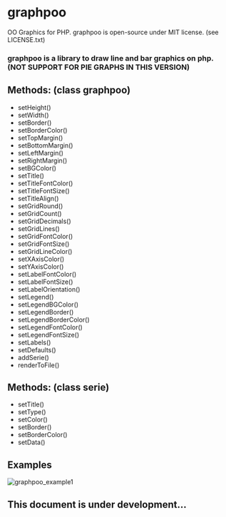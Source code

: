 # graphpoo
OO Graphics for PHP.
graphpoo is open-source under MIT license. (see LICENSE.txt)

### graphpoo is a library to draw line and bar graphics on php. (NOT SUPPORT FOR PIE GRAPHS IN THIS VERSION)
## Methods: (class graphpoo)
- setHeight() 
- setWidth() 
- setBorder() 
- setBorderColor() 
- setTopMargin() 
- setBottomMargin() 
- setLeftMargin() 
- setRightMargin() 
- setBGColor() 
- setTitle()
- setTitleFontColor() 
- setTitleFontSize() 
- setTitleAlign()
- setGridRound() 
- setGridCount() 
- setGridDecimals() 
- setGridLines() 
- setGridFontColor()
- setGridFontSize()
- setGridLineColor()
- setXAxisColor()
- setYAxisColor()
- setLabelFontColor()
- setLabelFontSize()
- setLabelOrientation()
- setLegend()
- setLegendBGColor()
- setLegendBorder()
- setLegendBorderColor()
- setLegendFontColor()
- setLegendFontSize()
- setLabels()
- setDefaults()
- addSerie()
- renderToFile()

## Methods: (class serie)
- setTitle()
- setType()
- setColor()
- setBorder() 
- setBorderColor() 
- setData()

## Examples
![graphpoo_example1](https://github.com/mauroruso/graphpoo/blob/master/graphpoo_example1.png)

## This document is under development...

